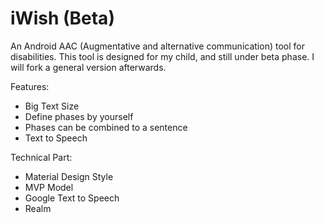 # iWish (Beta)
An Android AAC (Augmentative and alternative communication) tool for disabilities.
This tool is designed for my child, and still under beta phase.
I will fork a general version afterwards.

Features:
* Big Text Size
* Define phases by yourself
* Phases can be combined to a sentence
* Text to Speech

Technical Part:
* Material Design Style
* MVP Model
* Google Text to Speech
* Realm

